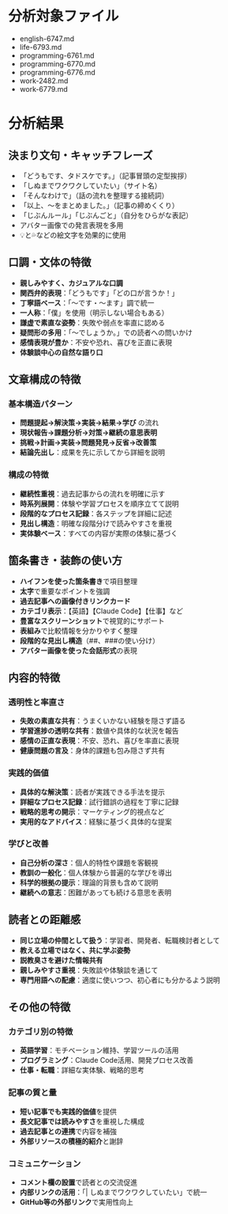 # 分析対象ファイル

- english-6747.md
- life-6793.md
- programming-6761.md
- programming-6770.md
- programming-6776.md
- work-2482.md
- work-6779.md

# 分析結果

## 決まり文句・キャッチフレーズ

- 「どうもです、タドスケです。」（記事冒頭の定型挨拶）
- 「しぬまでワクワクしていたい」（サイト名）
- 「そんなわけで」（話の流れを整理する接続詞）
- 「以上、〜をまとめました。」（記事の締めくくり）
- 「じぶんルール」「じぶんごと」（自分をひらがな表記）
- アバター画像での発言表現を多用
- 💡と💦などの絵文字を効果的に使用

## 口調・文体の特徴

- **親しみやすく、カジュアルな口調**
- **関西弁的表現**：「どうもです」「どの口が言うか！」
- **丁寧語ベース**：「〜です・〜ます」調で統一
- **一人称**：「僕」を使用（明示しない場合もある）
- **謙虚で素直な姿勢**：失敗や弱点を率直に認める
- **疑問形の多用**：「〜でしょうか。」での読者への問いかけ
- **感情表現が豊か**：不安や恐れ、喜びを正直に表現
- **体験談中心の自然な語り口**

## 文章構成の特徴

### 基本構造パターン
- **問題提起→解決策→実装→結果→学び** の流れ
- **現状報告→課題分析→対策→継続の意思表明**
- **挑戦→計画→実装→問題発見→反省→改善策**
- **結論先出し**：成果を先に示してから詳細を説明

### 構成の特徴
- **継続性重視**：過去記事からの流れを明確に示す
- **時系列展開**：体験や学習プロセスを順序立てて説明
- **段階的なプロセス記録**：各ステップを詳細に記述
- **見出し構造**：明確な段階分けで読みやすさを重視
- **実体験ベース**：すべての内容が実際の体験に基づく

## 箇条書き・装飾の使い方

- **ハイフンを使った箇条書き**で項目整理
- **太字**で重要なポイントを強調
- **過去記事への画像付きリンクカード**
- **カテゴリ表示**：【英語】【Claude Code】【仕事】など
- **豊富なスクリーンショット**で視覚的にサポート
- **表組み**で比較情報を分かりやすく整理
- **段階的な見出し構造**（##、###の使い分け）
- **アバター画像を使った会話形式**の表現

## 内容的特徴

### 透明性と率直さ
- **失敗の素直な共有**：うまくいかない経験を隠さず語る
- **学習進捗の透明な共有**：数値や具体的な状況を報告
- **感情の正直な表現**：不安、恐れ、喜びを率直に表現
- **健康問題の言及**：身体的課題も包み隠さず共有

### 実践的価値
- **具体的な解決策**：読者が実践できる手法を提示
- **詳細なプロセス記録**：試行錯誤の過程を丁寧に記録
- **戦略的思考の開示**：マーケティング的視点など
- **実用的なアドバイス**：経験に基づく具体的な提案

### 学びと改善
- **自己分析の深さ**：個人的特性や課題を客観視
- **教訓の一般化**：個人体験から普遍的な学びを導出
- **科学的根拠の提示**：理論的背景も含めて説明
- **継続への意志**：困難があっても続ける意思を表明

## 読者との距離感

- **同じ立場の仲間として扱う**：学習者、開発者、転職検討者として
- **教える立場ではなく、共に学ぶ姿勢**
- **説教臭さを避けた情報共有**
- **親しみやすさ重視**：失敗談や体験談を通じて
- **専門用語への配慮**：適度に使いつつ、初心者にも分かるよう説明

## その他の特徴

### カテゴリ別の特徴
- **英語学習**：モチベーション維持、学習ツールの活用
- **プログラミング**：Claude Code活用、開発プロセス改善
- **仕事・転職**：詳細な実体験、戦略的思考

### 記事の質と量
- **短い記事でも実践的価値**を提供
- **長文記事では読みやすさ**を重視した構成
- **過去記事との連携**で内容を補強
- **外部リソースの積極的紹介**と謝辞

### コミュニケーション
- **コメント欄の設置**で読者との交流促進
- **内部リンクの活用**：「| しぬまでワクワクしていたい」で統一
- **GitHub等の外部リンク**で実用性向上
